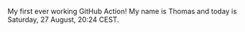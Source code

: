 My first ever working GitHub Action!
My name is Thomas and today is Saturday, 27 August, 20:24 CEST. 
